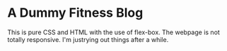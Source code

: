 
# A Dummy Fitness Blog 
This is pure CSS and HTML with the use of flex-box. The webpage is not totally responsive. I'm justrying out things after a while. 
